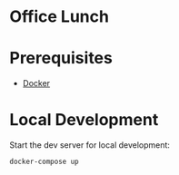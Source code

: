 # Office Lunch

# Prerequisites

- [Docker](https://docs.docker.com/docker-for-mac/install/)  

# Local Development

Start the dev server for local development:
```bash
docker-compose up
```
